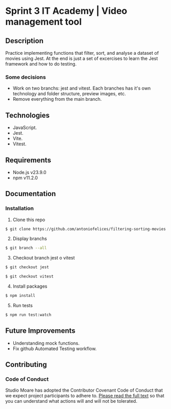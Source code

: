 # Sprint 3 IT Academy | Video management tool

## Description

Practice implementing functions that filter, sort, and analyse a dataset of movies using Jest.
At the end is just a set of excercises to learn the Jest framework and how to do testing.

### Some decisions

- Work on two branchs: jest and vitest. Each branches has it's own technology and folder structure, preview images, etc.
- Remove everything from the main branch.

## Technologies

- JavaScript.
- Jest.
- Vite.
- Vitest.

## Requirements

-   Node.js v23.9.0
-   npm v11.2.0

## Documentation

### Installation

1. Clone this repo

```bash
$ git clone https://github.com/antoniofelices/filtering-sorting-movies .
```

2. Display branchs

```bash
$ git branch --all
```

3. Checkout branch jest o vitest

```bash
$ git checkout jest
```

```bash
$ git checkout vitest
```

4. Install packages

```bash
$ npm install
```

5. Run tests

```bash
$ npm run test:watch
```

## Future Improvements

- Understanding mock functions.
- Fix github Automated Testing workflow.

## Contributing

### Code of Conduct

Studio Moare has adopted the Contributor Covenant Code of Conduct that we expect project participants to adhere to. [Please read the full text](https://www.contributor-covenant.org/version/2/1/code_of_conduct/code_of_conduct.md) so that you can understand what actions will and will not be tolerated.

